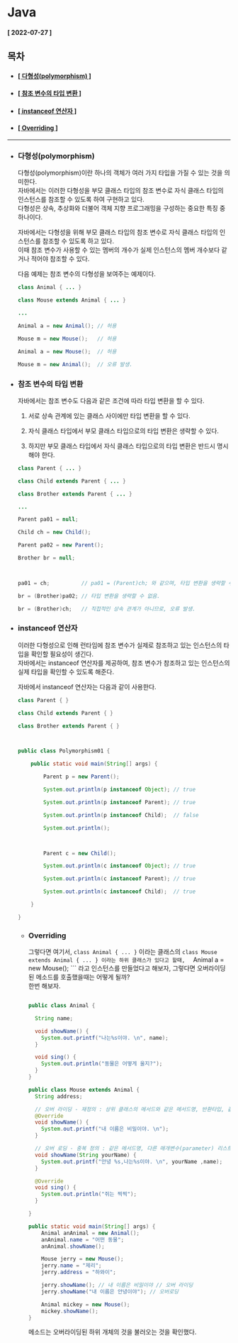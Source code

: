 # Java 
  
  #### [ 2022-07-27 ]  
    
## 목차  
  * #### [[ 다형성(polymorphism) ]](#다형성polymorphism)  
  * #### [[ 참조 변수의 타입 변환 ]](#참조-변수의-타입-변환)  
  * #### [[ instanceof 연산자 ]](#instanceof-연산자)
  * #### [[ Overriding ]](#overriding)  
    
      
---------------------------------------------------------------------------------------------------------------------------------------------------
  
* ### 다형성(polymorphism)  

  다형성(polymorphism)이란 하나의 객체가 여러 가지 타입을 가질 수 있는 것을 의미한다.  
  자바에서는 이러한 다형성을 부모 클래스 타입의 참조 변수로 자식 클래스 타입의 인스턴스를 참조할 수 있도록 하여 구현하고 있다.  
  다형성은 상속, 추상화와 더불어 객체 지향 프로그래밍을 구성하는 중요한 특징 중 하나이다.  
    
  자바에서는 다형성을 위해 부모 클래스 타입의 참조 변수로 자식 클래스 타입의 인스턴스를 참조할 수 있도록 하고 있다.  
  이때 참조 변수가 사용할 수 있는 멤버의 개수가 실제 인스턴스의 멤버 개수보다 같거나 적어야 참조할 수 있다.  
  
  다음 예제는 참조 변수의 다형성을 보여주는 예제이다.  
  
  ```java
  class Animal { ... }

  class Mouse extends Animal { ... }

  ...

  Animal a = new Animal(); // 허용

  Mouse m = new Mouse();   // 허용

  Animal a = new Mouse();  // 허용

  Mouse m = new Animal();  // 오류 발생.
  ```  
    
* ### 참조 변수의 타입 변환  

    자바에서는 참조 변수도 다음과 같은 조건에 따라 타입 변환을 할 수 있다.  
       
    1. 서로 상속 관계에 있는 클래스 사이에만 타입 변환을 할 수 있다.  
       
    2. 자식 클래스 타입에서 부모 클래스 타입으로의 타입 변환은 생략할 수 있다.  
       
    3. 하지만 부모 클래스 타입에서 자식 클래스 타입으로의 타입 변환은 반드시 명시해야 한다.  

    ```java
    class Parent { ... }

    class Child extends Parent { ... }

    class Brother extends Parent { ... }

    ...

    Parent pa01 = null;

    Child ch = new Child();

    Parent pa02 = new Parent();

    Brother br = null;



    pa01 = ch;          // pa01 = (Parent)ch; 와 같으며, 타입 변환을 생략할 수 있음.

    br = (Brother)pa02; // 타입 변환을 생략할 수 없음.

    br = (Brother)ch;   // 직접적인 상속 관계가 아니므로, 오류 발생.
    ```  
      
* ### instanceof 연산자  

    이러한 다형성으로 인해 런타임에 참조 변수가 실제로 참조하고 있는 인스턴스의 타입을 확인할 필요성이 생긴다.  
    자바에서는 instanceof 연산자를 제공하여, 참조 변수가 참조하고 있는 인스턴스의 실제 타입을 확인할 수 있도록 해준다.  
  
    자바에서 instanceof 연산자는 다음과 같이 사용한다.  
      
    ```java
    class Parent { }

    class Child extends Parent { }

    class Brother extends Parent { }



    public class Polymorphism01 {

        public static void main(String[] args) {

            Parent p = new Parent();

            System.out.println(p instanceof Object); // true

            System.out.println(p instanceof Parent); // true

            System.out.println(p instanceof Child);  // false

            System.out.println();



            Parent c = new Child();

            System.out.println(c instanceof Object); // true

            System.out.println(c instanceof Parent); // true

            System.out.println(c instanceof Child);  // true

        }

    }
    ```  
      
  * ### Overriding  

    그렇다면 여기서, ``` class Animal { ... } ``` 이라는 클래스의 ``` class Mouse extends Animal { ... } 이라는 하위 클래스가 있다고 할때,  
    ``` Animal a = new Mouse(); ``` 라고 인스턴스를 만들었다고 해보자, 그렇다면 오버라이딩된 메소드를 호출했을때는 어떻게 될까?  
    한번 해보자.  
      
    ```java
    
    public class Animal {

      String name;

      void showName() {
        System.out.printf("나는%s이야. \n", name);
      }

      void sing() {
        System.out.println("동물은 어떻게 울지?");
      }
    }
    ```
    ```java
    public class Mouse extends Animal {
      String address;

      // 오버 라이딩 - 재정의 : 상위 클래스의 메서드와 같은 메서드명, 반환타입, 같은 매개변수 리스트
      @Override
      void showName() {
        System.out.printf("내 이름은 비밀이야. \n");
      }

      // 오버 로딩 - 중복 정의 : 같은 메서드명, 다른 매개변수(parameter) 리스트
      void showName(String yourName) {
        System.out.printf("안녕 %s,나는%s이야. \n", yourName ,name);
      }

      @Override
      void sing() {
        System.out.println("쥐는 찍찍");
      }

    }
    ```
    
    ```java
    public static void main(String[] args) {
        Animal anAnimal = new Animal();
        anAnimal.name = "어떤 동물";
        anAnimal.showName();

        Mouse jerry = new Mouse();
        jerry.name = "제리";
        jerry.address = "하와이";

        jerry.showName(); // 내 이름은 비밀이야 // 오버 라이딩
        jerry.showName("내 이름은 안녕이야"); // 오버로딩

        Animal mickey = new Mouse();
        mickey.showName();
    }
    ```  
      
    메소드는 오버라이딩된 하위 개체의 것을 불러오는 것을 확인했다.  
    
